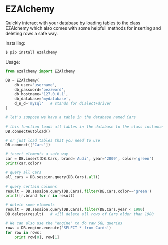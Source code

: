 EZAlchemy
=========

Quickly interact with your database by loading tables to the class EZAlchemy 
which also comes with some helpfull methods for inserting and deleting rows 
a safe way.

Installing:

    $ pip install ezalchemy

Usage:

```python
from ezalchemy import EZAlchemy

DB = EZAlchemy(
    db_user='username',
    db_password='pezzword',
    db_hostname='127.0.0.1',
    db_database='mydatabase',
    d_n_d='mysql'   # stands for dialect+driver
)

# let's suppose we have a table in the database named Cars

# this function loads all tables in the database to the class instance DB
DB.connectAutoload()

# or just load tables that you need to use
DB.connect(['Cars'])

# insert elements a safe way
car = DB.insert(DB.Cars, brand='Audi', year='2009', color='green')
print(car.color)

# query all Cars
all_cars = DB.session.query(DB.Cars).all()

# query certain columns
result = DB.session.query(DB.Cars).filter(DB.Cars.color=='green')
print([r.brand for r in result) 

# delete some elements
result = DB.session.query(DB.Cars).filter(DB.Cars.year < 1980)
DB.delete(result)   # will delete all rows of Cars older than 1980

# We can also use the "engine" to do raw SQL queries
rows = DB.engine.execute('SELECT * from Cards')
for row in rows:
    print row[0], row[1]
```
